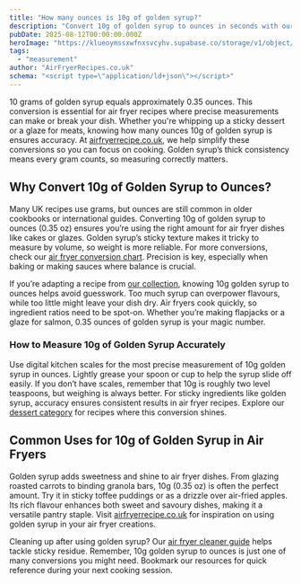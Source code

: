 ```yaml
---
title: "How many ounces is 10g of golden syrup?"
description: "Convert 10g of golden syrup to ounces in seconds with our simple guide. Perfect for air fryer recipes and precise baking measurements."
pubDate: 2025-08-12T00:00:00.000Z
heroImage: "https://klueoymssxwfnxsvcyhv.supabase.co/storage/v1/object/public/md/10g-golden-syrup-to-ounces-36583e65.webp"
tags:
  - "measurement"
author: "AirFryerRecipes.co.uk"
schema: "<script type=\"application/ld+json\"></script>"
---
```


<p>10 grams of golden syrup equals approximately 0.35 ounces. This conversion is essential for air fryer recipes where precise measurements can make or break your dish. Whether you're whipping up a sticky dessert or a glaze for meats, knowing how many ounces 10g of golden syrup is ensures accuracy. At <a href=https://www.airfryerrecipe.co.uk>airfryerrecipe.co.uk</a>, we help simplify these conversions so you can focus on cooking. Golden syrup’s thick consistency means every gram counts, so measuring correctly matters.</p>  

<h2>Why Convert 10g of Golden Syrup to Ounces?</h2>  
<p>Many UK recipes use grams, but ounces are still common in older cookbooks or international guides. Converting 10g of golden syrup to ounces (0.35 oz) ensures you’re using the right amount for air fryer dishes like cakes or glazes. Golden syrup’s sticky texture makes it tricky to measure by volume, so weight is more reliable. For more conversions, check our <a href=https://www.airfryerrecipe.co.uk/air-fryer-conversion-chart>air fryer conversion chart</a>. Precision is key, especially when baking or making sauces where balance is crucial.</p>  

<p>If you’re adapting a recipe from <a href=https://www.airfryerrecipe.co.uk/recipes>our collection</a>, knowing 10g golden syrup to ounces helps avoid guesswork. Too much syrup can overpower flavours, while too little might leave your dish dry. Air fryers cook quickly, so ingredient ratios need to be spot-on. Whether you’re making flapjacks or a glaze for salmon, 0.35 ounces of golden syrup is your magic number.</p>  

<h3>How to Measure 10g of Golden Syrup Accurately</h3>  
<p>Use digital kitchen scales for the most precise measurement of 10g golden syrup in ounces. Lightly grease your spoon or cup to help the syrup slide off easily. If you don’t have scales, remember that 10g is roughly two level teaspoons, but weighing is always better. For sticky ingredients like golden syrup, accuracy ensures consistent results in air fryer recipes. Explore our <a href=https://www.airfryerrecipe.co.uk/recipe-category/dessert>dessert category</a> for recipes where this conversion shines.</p>  

<h2>Common Uses for 10g of Golden Syrup in Air Fryers</h2>  
<p>Golden syrup adds sweetness and shine to air fryer dishes. From glazing roasted carrots to binding granola bars, 10g (0.35 oz) is often the perfect amount. Try it in sticky toffee puddings or as a drizzle over air-fried apples. Its rich flavour enhances both sweet and savoury dishes, making it a versatile pantry staple. Visit <a href=https://www.airfryerrecipe.co.uk>airfryerrecipe.co.uk</a> for inspiration on using golden syrup in your air fryer creations.</p>  

<p>Cleaning up after using golden syrup? Our <a href=https://www.airfryerrecipe.co.uk/air-fryer-cleaner>air fryer cleaner guide</a> helps tackle sticky residue. Remember, 10g golden syrup to ounces is just one of many conversions you might need. Bookmark our resources for quick reference during your next cooking session.</p>